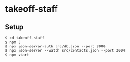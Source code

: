 # takeoff-staff
## Setup

```
$ cd takeoff-staff
$ npm i
$ npx json-server-auth src/db.json --port 3000
$ npx json-server --watch src/contacts.json --port 3004
$ npm start
```
